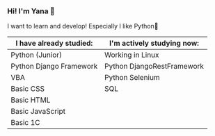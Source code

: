### Hi! I'm Yana 👋
I want to learn and develop! Especially I like Python🐍

**I have already studied:**|**I'm actively studying now:**
---------------------------|-------------------------- 
Python (Junior)            |Working in Linux          
Python Django Framework    |Python DjangoRestFramework 
VBA                        |Python Selenium           
Basic CSS                  |SQL                       
Basic HTML                 |               
Basic JavaScript           |               
Basic 1C                   |                               
